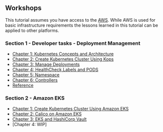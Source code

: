 
## Workshops

This tutorial assumes you have access to the [AWS](https://aws.amazon.com/). While AWS is used for basic infrastructure requirements the lessons learned in this tutorial can be applied to other platforms.


### Section 1 - Developer tasks - Deployment Management

* [Chapter 1: Kubernetes Concepts and Architecture](docs/Kubernetes_Concepts_and_Architecture.md)
* [Chapter 2: Create Kubernetes Cluster Using Kops](docs/Create_Kubernetes_Cluster.md)
* [Chapter 3: Manage Deployments](docs/Manage_Deployments.md)
* [Chapter 4: HealthCheck,Labels and PODS](docs/HealthCheck_Labels_and_PODS.md)
* [Chapter 5: Namespace](docs/Namespace.md)
* [Chapter 6: Controllers](docs/Controllers.md)
* [Reference](docs/Reference.md)

### Section 2 -  Amazon EKS  

* [Chapter 1: Create Kubernetes Cluster Using Amazon EKS](docs/Create_EKS_Cluster.md)
* [Chapter 2: Calico on Amazon EKS](docs/create_eks_calico.md)
* [Chapter 3: EKS and HashiCorp Vault](docs/EKS_Vault.md)
* [Chapter 4: WIP]

